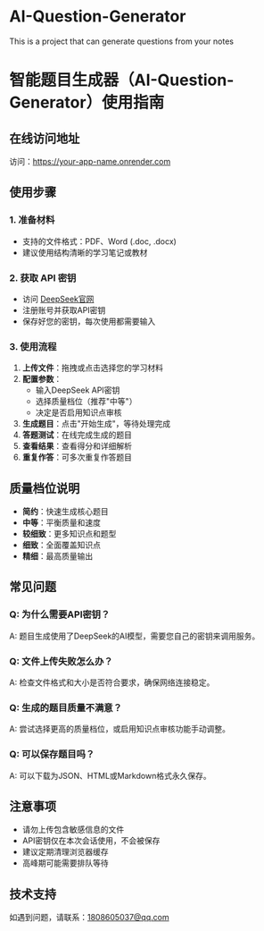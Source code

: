 # AI-Question-Generator
This is a project that can generate questions from your notes
# 智能题目生成器（AI-Question-Generator）使用指南

## 在线访问地址
访问：https://your-app-name.onrender.com 

## 使用步骤

### 1. 准备材料
- 支持的文件格式：PDF、Word (.doc, .docx)
- 建议使用结构清晰的学习笔记或教材

### 2. 获取 API 密钥
- 访问 [DeepSeek官网](https://platform.deepseek.com/)
- 注册账号并获取API密钥
- 保存好您的密钥，每次使用都需要输入

### 3. 使用流程
1. **上传文件**：拖拽或点击选择您的学习材料
2. **配置参数**：
   - 输入DeepSeek API密钥
   - 选择质量档位（推荐"中等"）
   - 决定是否启用知识点审核
3. **生成题目**：点击"开始生成"，等待处理完成
4. **答题测试**：在线完成生成的题目
5. **查看结果**：查看得分和详细解析
6. **重复作答**：可多次重复作答题目

## 质量档位说明
- **简约**：快速生成核心题目
- **中等**：平衡质量和速度
- **较细致**：更多知识点和题型
- **细致**：全面覆盖知识点
- **精细**：最高质量输出

## 常见问题

### Q: 为什么需要API密钥？
A: 题目生成使用了DeepSeek的AI模型，需要您自己的密钥来调用服务。

### Q: 文件上传失败怎么办？
A: 检查文件格式和大小是否符合要求，确保网络连接稳定。

### Q: 生成的题目质量不满意？
A: 尝试选择更高的质量档位，或启用知识点审核功能手动调整。

### Q: 可以保存题目吗？
A: 可以下载为JSON、HTML或Markdown格式永久保存。

## 注意事项
- 请勿上传包含敏感信息的文件
- API密钥仅在本次会话使用，不会被保存
- 建议定期清理浏览器缓存
- 高峰期可能需要排队等待

## 技术支持
如遇到问题，请联系：1808605037@qq.com

